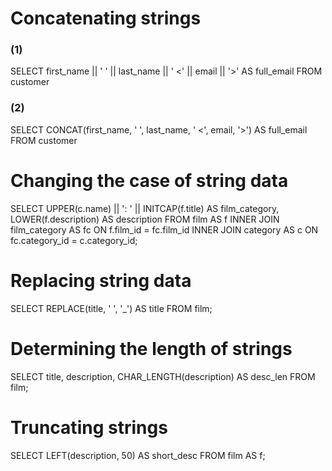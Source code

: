 # Concatenating strings
### (1)
SELECT first_name || ' ' || last_name  || ' <' || email || '>' AS full_email FROM customer

### (2)
SELECT CONCAT(first_name, ' ', last_name,  ' <', email, '>') AS full_email FROM customer

# Changing the case of string data
SELECT 
  UPPER(c.name) 
  || ': ' || INITCAP(f.title) AS film_category, 
  LOWER(f.description) AS description
FROM 
  film AS f 
  INNER JOIN film_category AS fc 
  	ON f.film_id = fc.film_id 
  INNER JOIN category AS c 
  	ON fc.category_id = c.category_id;

# Replacing string data
SELECT 
  REPLACE(title, ' ', '_') AS title
FROM film; 

# Determining the length of strings
SELECT 
  title,
  description,
  CHAR_LENGTH(description) AS desc_len
FROM film;

# Truncating strings
SELECT 
  LEFT(description, 50) AS short_desc
FROM 
  film AS f; 